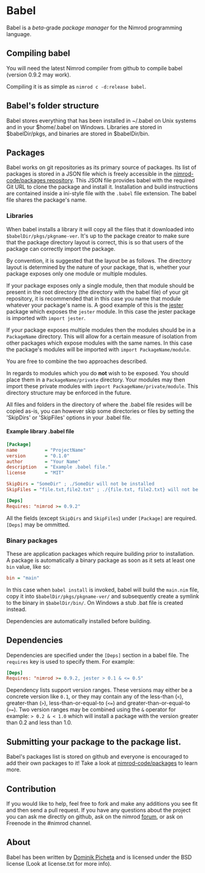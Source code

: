 # Babel
Babel is a *beta*-grade *package manager* for the Nimrod programming language.

## Compiling babel
You will need the latest Nimrod compiler from github to compile babel (version 0.9.2 may work).

Compiling it is as simple as ``nimrod c -d:release babel``.

## Babel's folder structure
Babel stores everything that has been installed in ~/.babel on Unix systems and 
in your $home/.babel on Windows. Libraries are stored in $babelDir/pkgs, and
binaries are stored in $babelDir/bin.

## Packages

Babel works on git repositories as its primary source of packages. Its list of
packages is stored in a JSON file which is freely accessible in the
[nimrod-code/packages repository](https://github.com/nimrod-code/packages).
This JSON file provides babel with the required Git URL to clone the package
and install it. Installation and build instructions are contained inside a
ini-style file with the ``.babel`` file extension. The babel file shares
the package's name. 

### Libraries

When babel installs a library it will copy all the files that it downloaded
into ``$babelDir/pkgs/pkgname-ver``. It's up to the package creator to make sure
that the package directory layout is correct, this is so that users of the
package can correctly import the package.

By convention, it is suggested that the layout be as follows. The directory
layout is determined by the nature of your package, that is, whether your
package exposes only one module or multiple modules.

If your package exposes only a single module, then that module should be
present in the root directory (the directory with the babel file) of your git
repository, it is recommended that in this case you name that module whatever
your package's name is. A good example of this is the
[jester](https://github.com/dom96/jester) package which exposes the ``jester``
module. In this case the jester package is imported with ``import jester``.

If your package exposes multiple modules then the modules should be in a 
``PackageName`` directory. This will allow for a certain measure of isolation
from other packages which expose modules with the same names. In this case
the package's modules will be imported with ``import PackageName/module``.

You are free to combine the two approaches described.

In regards to modules which you do **not** wish to be exposed. You should place
them in a ``PackageName/private`` directory. Your modules may then import these
private modules with ``import PackageName/private/module``. This directory
structure may be enforced in the future. 

All files and folders in the directory of where the .babel file resides will be
copied as-is, you can however skip some directories or files by setting
the 'SkipDirs' or 'SkipFiles' options in your .babel file.

#### Example library .babel file

```ini
[Package]
name          = "ProjectName"
version       = "0.1.0"
author        = "Your Name"
description   = "Example .babel file."
license       = "MIT"

SkipDirs = "SomeDir" ; ./SomeDir will not be installed
SkipFiles = "file.txt,file2.txt" ; ./{file.txt, file2.txt} will not be installed

[Deps]
Requires: "nimrod >= 0.9.2"
```

All the fields (except ``SkipDirs`` and ``SkipFiles``) under ``[Package]`` are 
required. ``[Deps]`` may be ommitted.

### Binary packages

These are application packages which require building prior to installation.
A package is automatically a binary package as soon as it sets at least one
``bin`` value, like so:

```ini
bin = "main"
```

In this case when ``babel install`` is invoked, babel will build the ``main.nim``
file, copy it into ``$babelDir/pkgs/pkgname-ver/`` and subsequently create a
symlink to the binary in ``$babelDir/bin/``. On Windows a stub .bat file is
created instead.

Dependencies are automatically installed before building.

## Dependencies

Dependencies are specified under the ``[Deps]`` section in a babel file.
The ``requires`` key is used to specify them. For example:

```ini
[Deps]
Requires: "nimrod >= 0.9.2, jester > 0.1 & <= 0.5"
```

Dependency lists support version ranges. These versions may either be a concrete
version like ``0.1``, or they may contain any of the less-than (``<``),
greater-than (``>``), less-than-or-equal-to (``<=``) and greater-than-or-equal-to
(``>=``). Two version ranges may be combined using the ``&`` operator for example:
``> 0.2 & < 1.0`` which will install a package with the version greater than 0.2
and less than 1.0.

## Submitting your package to the package list.
Babel's packages list is stored on github and everyone is encouraged to add
their own packages to it! Take a look at 
[nimrod-code/packages](https://github.com/nimrod-code/packages) to learn more.

## Contribution
If you would like to help, feel free to fork and make any additions you see 
fit and then send a pull request.
If you have any questions about the project you can ask me directly on github, 
ask on the nimrod [forum](http://forum.nimrod-code.org), or ask on Freenode in
the #nimrod channel.

## About
Babel has been written by [Dominik Picheta](http://picheta.me/) and is licensed 
under the BSD license (Look at license.txt for more info).